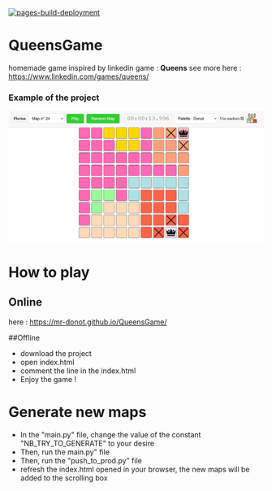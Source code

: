 [![pages-build-deployment](https://github.com/Mr-Donot/QueensGame/actions/workflows/pages/pages-build-deployment/badge.svg)](https://github.com/Mr-Donot/QueensGame/actions/workflows/pages/pages-build-deployment)

# QueensGame

homemade game inspired by linkedin game : **Queens**
see more here : https://www.linkedin.com/games/queens/

### Example of the project
![Example of the project](img/readme_1.png)

# How to play

## Online
here : https://mr-donot.github.io/QueensGame/

##Offline
- download the project
- open index.html
- comment the <script src="verif_auth.js"></script> line in the index.html
- Enjoy the game !

# Generate new maps

- In the "main.py" file, change the value of the constant "NB_TRY_TO_GENERATE" to your desire
- Then, run the main.py" file
- Then, run the "push_to_prod.py" file
- refresh the index.html opened in your browser, the new maps will be added to the scrolling box

